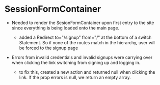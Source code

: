 # SessionFormContainer

* Needed to render the SesionFormContainer upon first entry to the site since everything is being loaded onto the main page.
  * added a Redirect to="/signup" from="/" at the bottom of a switch Statement. So if none of the routes match in the hierarchy, user will be forced to the signup page

* Errors from invalid credentials and invalid signups were carrying over when clicking the link switching from signing up and logging in.
  * to fix this, created a new action and returned null when clicking the link. If the prop errors is null, we return an empty array.
